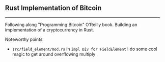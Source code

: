 ## Rust Implementation of Bitcoin 
---
Following along "Programming Bitcoin" O'Reilly book. Building an implementation of a cryptocurrency in Rust.

Noteworthy points:
* `src/field_element/mod.rs` in `impl Div for FieldElement` I do some cool magic to get around overflowing multiply